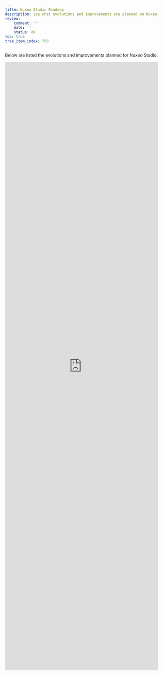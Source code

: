 ```yaml
---
title: Nuxeo Studio Roadmap
description: See what evolutions and improvements are planned on Nuxeo Studio.
review:
    comment: ''
    date: ''
    status: ok
toc: true
tree_item_index: 750
---
```


Below are listed the evolutions and improvements planned for Nuxeo Studio.

<iframe src="https://ext.prodpad.com/ext/roadmap/daab7b71f1d13f88b90b998727f4aa9ed1ff20ed" height="2000" width="100%" frameborder="0"></iframe>
